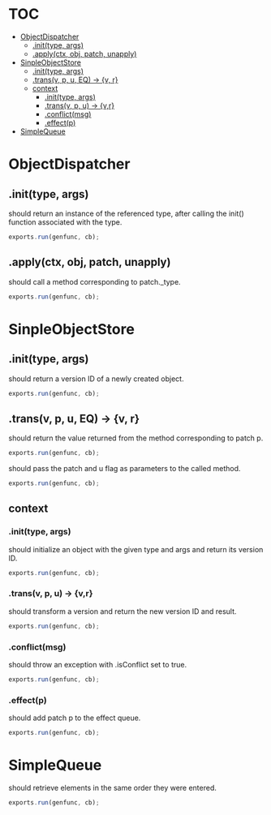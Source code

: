 # TOC
   - [ObjectDispatcher](#objectdispatcher)
     - [.init(type, args)](#objectdispatcher-inittype-args)
     - [.apply(ctx, obj, patch, unapply)](#objectdispatcher-applyctx-obj-patch-unapply)
   - [SinpleObjectStore](#sinpleobjectstore)
     - [.init(type, args)](#sinpleobjectstore-inittype-args)
     - [.trans(v, p, u, EQ) -> {v, r}](#sinpleobjectstore-transv-p-u-eq---v-r)
     - [context](#sinpleobjectstore-context)
       - [.init(type, args)](#sinpleobjectstore-context-inittype-args)
       - [.trans(v, p, u) -> {v,r}](#sinpleobjectstore-context-transv-p-u---vr)
       - [.conflict(msg)](#sinpleobjectstore-context-conflictmsg)
       - [.effect(p)](#sinpleobjectstore-context-effectp)
   - [SimpleQueue](#simplequeue)
<a name=""></a>
 
<a name="objectdispatcher"></a>
# ObjectDispatcher
<a name="objectdispatcher-inittype-args"></a>
## .init(type, args)
should return an instance of the referenced type, after calling the init() function associated with the type.

```js
exports.run(genfunc, cb);
```

<a name="objectdispatcher-applyctx-obj-patch-unapply"></a>
## .apply(ctx, obj, patch, unapply)
should call a method corresponding to patch._type.

```js
exports.run(genfunc, cb);
```

<a name="sinpleobjectstore"></a>
# SinpleObjectStore
<a name="sinpleobjectstore-inittype-args"></a>
## .init(type, args)
should return a version ID of a newly created object.

```js
exports.run(genfunc, cb);
```

<a name="sinpleobjectstore-transv-p-u-eq---v-r"></a>
## .trans(v, p, u, EQ) -> {v, r}
should return the value returned from the method corresponding to patch p.

```js
exports.run(genfunc, cb);
```

should pass the patch and u flag as parameters to the called method.

```js
exports.run(genfunc, cb);
```

<a name="sinpleobjectstore-context"></a>
## context
<a name="sinpleobjectstore-context-inittype-args"></a>
### .init(type, args)
should initialize an object with the given type and args and return its version ID.

```js
exports.run(genfunc, cb);
```

<a name="sinpleobjectstore-context-transv-p-u---vr"></a>
### .trans(v, p, u) -> {v,r}
should transform a version and return the new version ID and result.

```js
exports.run(genfunc, cb);
```

<a name="sinpleobjectstore-context-conflictmsg"></a>
### .conflict(msg)
should throw an exception with .isConflict set to true.

```js
exports.run(genfunc, cb);
```

<a name="sinpleobjectstore-context-effectp"></a>
### .effect(p)
should add patch p to the effect queue.

```js
exports.run(genfunc, cb);
```

<a name="simplequeue"></a>
# SimpleQueue
should retrieve elements in the same order they were entered.

```js
exports.run(genfunc, cb);
```

